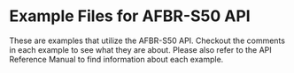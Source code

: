 Example Files for AFBR-S50 API
==============================

These are examples that utilize the AFBR-S50 API. Checkout the comments in each example to see what they are about. Please also refer to the API Reference Manual to find information about each example.